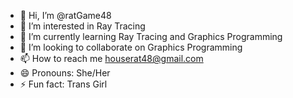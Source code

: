 - 👋 Hi, I’m @ratGame48
- 👀 I’m interested in Ray Tracing
- 🌱 I’m currently learning Ray Tracing and Graphics Programming
- 💞️ I’m looking to collaborate on Graphics Programming
- 📫 How to reach me houserat48@gmail.com
- 😄 Pronouns: She/Her
- ⚡ Fun fact: Trans Girl

<!---
ratGame48/ratGame48 is a ✨ special ✨ repository because its `README.md` (this file) appears on your GitHub profile.
You can click the Preview link to take a look at your changes.
--->
